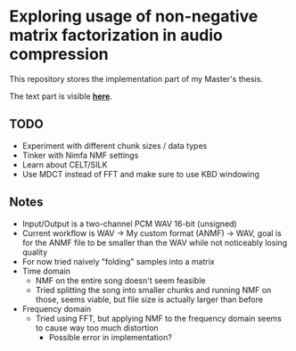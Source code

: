 # Exploring usage of non-negative matrix factorization in audio compression

This repository stores the implementation part of my Master's thesis.

The text part is visible [**here**](https://github.com/argoneuscze/thesis).

## TODO

* Experiment with different chunk sizes / data types
* Tinker with Nimfa NMF settings
* Learn about CELT/SILK
* Use MDCT instead of FFT and make sure to use KBD windowing

## Notes

* Input/Output is a two-channel PCM WAV 16-bit (unsigned)
* Current workflow is WAV -> My custom format (ANMF) -> WAV, goal is for the ANMF
  file to be smaller than the WAV while not noticeably losing quality
* For now tried naively "folding" samples into a matrix
* Time domain
  * NMF on the entire song doesn't seem feasible
  * Tried splitting the song into smaller chunks and running NMF on those, seems
    viable, but file size is actually larger than before
* Frequency domain
  * Tried using FFT, but applying NMF to the frequency domain seems to cause
    way too much distortion
    * Possible error in implementation?
